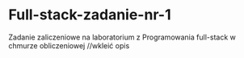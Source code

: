 # Full-stack-zadanie-nr-1
Zadanie zaliczeniowe na laboratorium z Programowania full-stack w chmurze obliczeniowej
//wkleić opis
